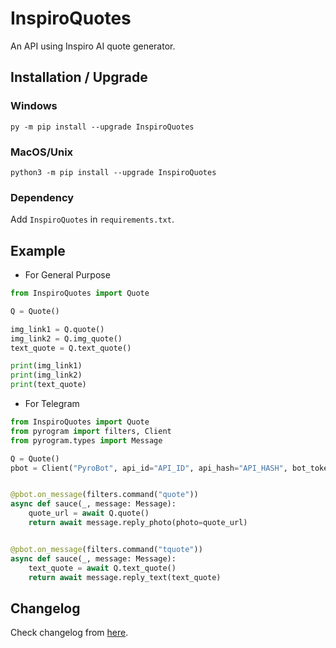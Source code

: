<!-- markdownlint-disable MD024 -->

# InspiroQuotes

An API using Inspiro AI quote generator.

## Installation / Upgrade

### Windows

```shell
py -m pip install --upgrade InspiroQuotes
```

### MacOS/Unix

```shell
python3 -m pip install --upgrade InspiroQuotes
```

### Dependency

Add `InspiroQuotes` in `requirements.txt`.

## Example

- For General Purpose

```Python
from InspiroQuotes import Quote

Q = Quote()

img_link1 = Q.quote()
img_link2 = Q.img_quote()
text_quote = Q.text_quote()

print(img_link1)
print(img_link2)
print(text_quote)

```

- For Telegram

```Python
from InspiroQuotes import Quote
from pyrogram import filters, Client
from pyrogram.types import Message

Q = Quote()
pbot = Client("PyroBot", api_id="API_ID", api_hash="API_HASH", bot_token="TOKEN")


@pbot.on_message(filters.command("quote"))
async def sauce(_, message: Message):
    quote_url = await Q.quote()
    return await message.reply_photo(photo=quote_url)


@pbot.on_message(filters.command("tquote"))
async def sauce(_, message: Message):
    text_quote = await Q.text_quote()
    return await message.reply_text(text_quote)

```

## Changelog

Check changelog from [here](https://github.com/SOME-1HING/InspiroQuotes/blob/main/changelog.md).